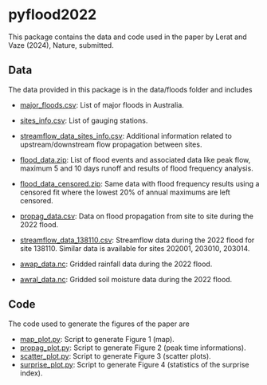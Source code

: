 # pyflood2022

This package contains the data and code used in the paper 
by Lerat and Vaze (2024), Nature, submitted.

## Data
The data provided in this package is in the data/floods folder and includes
* [major_floods.csv](data/floods/major_floods.csv): List of major floods in
  Australia.  

* [sites_info.csv](data/sites_info.csv): List of gauging stations.

* [streamflow_data_sites_info.csv](data/streamflow_data_sites_info.csv):
  Additional information related to upstream/downstream flow propagation
  between sites.

* [flood_data.zip](data/floods/flood_data.zip): List of flood events and
  associated data like peak flow, maximum 5 and 10 days runoff and results of
  flood frequency analysis.

* [flood_data_censored.zip](data/floods/flood_data_censored.zip): Same data
  with flood frequency results using a censored fit where the lowest 20% of
  annual maximums are left censored.

* [propag_data.csv](data/floods/propag_data.csv): Data on flood propagation
  from site to site during the 2022 flood.

* [streamflow_data_138110.csv](data/floods/streamflow_data_138110.csv): Streamflow data during the 2022 flood for site 138110. Similar data is available for sites 202001, 203010, 203014.

* [awap_data.nc](data/floods/awap_data.nc): Gridded rainfall data during the
  2022 flood.

* [awral_data.nc](data/floods/awral_data.nc): Gridded soil moisture data during the
  2022 flood.

## Code
The code used to generate the figures of the paper are

* [map_plot.py](scripts/map_plot.py): Script to generate Figure 1 (map).
* [propag_plot.py](scripts/propag_plot.py): Script to generate Figure 2 (peak
  time informations).
* [scatter_plot.py](scripts/scatter_plot.py): Script to generate Figure 3 (scatter plots).
* [surprise_plot.py](scripts/surprise_plot.py): Script to generate Figure 4 (statistics of the surprise index).

